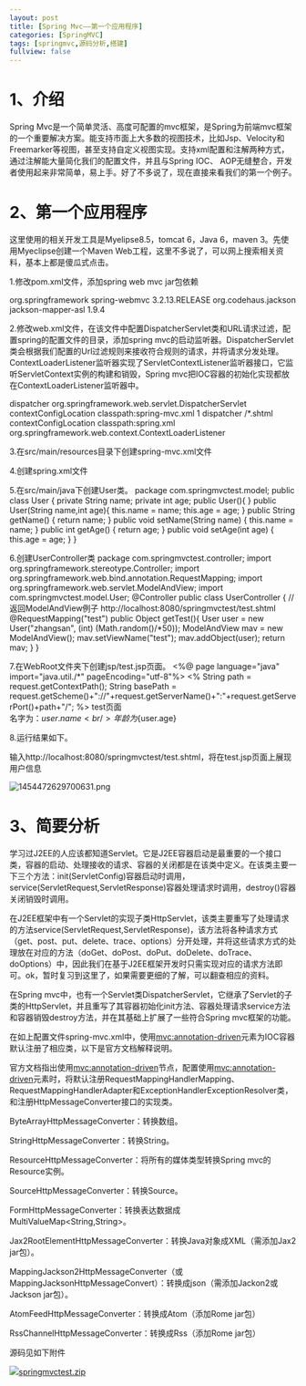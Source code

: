 ```yaml
---
layout: post
title: [Spring Mvc——第一个应用程序]
categories: [SpringMVC]
tags: [springmvc,源码分析,搭建]
fullview: false
---
```

# 1、介绍

Spring Mvc是一个简单灵活、高度可配置的mvc框架，是Spring为前端mvc框架的一个重要解决方案。能支持市面上大多数的视图技术，比如Jsp、Velocity和Freemarker等视图，甚至支持自定义视图实现。支持xml配置和注解两种方式，通过注解能大量简化我们的配置文件，并且与Spring IOC、 AOP无缝整合，开发者使用起来非常简单，易上手。好了不多说了，现在直接来看我们的第一个例子。

# 2、第一个应用程序

这里使用的相关开发工具是Myelipse8.5，tomcat 6，Java 6，maven 3。先使用Myeclipse创建一个Maven Web工程，这里不多说了，可以网上搜索相关资料，基本上都是傻瓜式点击。

1.修改pom.xml文件，添加spring web mvc jar包依赖
<!-- spring mvc包 --> <dependency> <groupId>org.springframework</groupId> <artifactId>spring-webmvc</artifactId> <version>3.2.13.RELEASE</version> </dependency> <!-- json包 --> <dependency> <groupId>org.codehaus.jackson</groupId> <artifactId>jackson-mapper-asl</artifactId> <version>1.9.4</version> </dependency>

2.修改web.xml文件，在该文件中配置DispatcherServlet类和URL请求过滤，配置spring的配置文件的目录，添加spring mvc的启动监听器。DispatcherServlet类会根据我们配置的Url过滤规则来接收符合规则的请求，并将请求分发处理。ContextLoaderListener监听器实现了ServletContextListener监听器接口，它监听ServletContext实例的构建和销毁，Spring mvc把IOC容器的初始化实现都放在ContextLoaderListener监听器中。
<!-- 设置DispatcherServlet类和对应配置文件 --> <servlet> <servlet-name>dispatcher</servlet-name> <servlet-class>org.springframework.web.servlet.DispatcherServlet</servlet-class> <init-param> <param-name>contextConfigLocation</param-name> <param-value>classpath:spring-mvc.xml</param-value> </init-param> <load-on-startup>1</load-on-startup> </servlet> <!-- 设置Url过滤 --> <servlet-mapping> <servlet-name>dispatcher</servlet-name> <url-pattern>/*.shtml</url-pattern> </servlet-mapping> <!-- 配置spring配置文件 --> <context-param> <param-name>contextConfigLocation</param-name> <param-value>classpath:spring.xml</param-value> </context-param> <!-- 配置监听器 --> <listener> <listener-class>org.springframework.web.context.ContextLoaderListener</listener-class> </listener>

3.在src/main/resources目录下创建spring-mvc.xml文件
<?xml version="1.0" encoding="UTF-8"?> <beans xmlns="http://www.springframework.org/schema/beans" xmlns:context="http://www.springframework.org/schema/context" xmlns:mvc="http://www.springframework.org/schema/mvc" xmlns:xsi="http://www.w3.org/2001/XMLSchema-instance" xsi:schemaLocation="http://www.springframework.org/schema/beans http://www.springframework.org/schema/beans/spring-beans-3.0.xsd http://www.springframework.org/schema/context http://www.springframework.org/schema/context/spring-context-3.0.xsd http://www.springframework.org/schema/mvc http://www.springframework.org/schema/mvc/spring-mvc-3.0.xsd"> <!-- 默认开启spring mvc注解相关配置 --> <mvc:annotation-driven></mvc:annotation-driven> <!-- spring mvc 扫描路径 --> <context:component-scan base-package="com.springmvctest.controller" /> <!-- spring mvc 视图解析 --> <bean class="org.springframework.web.servlet.view.InternalResourceViewResolver"> <property name="prefix" value="jsp/" /> <property name="suffix" value=".jsp" /> </bean> </beans>

4.创建spring.xml文件
<?xml version="1.0" encoding="UTF-8"?> <beans xmlns="http://www.springframework.org/schema/beans" xmlns:xsi="http://www.w3.org/2001/XMLSchema-instance" xmlns:context="http://www.springframework.org/schema/context" xsi:schemaLocation=" http://www.springframework.org/schema/beans http://www.springframework.org/schema/beans/spring-beans-3.0.xsd http://www.springframework.org/schema/context http://www.springframework.org/schema/context/spring-context-3.0.xsd "> </beans>

5.在src/main/java下创建User类。
package com.springmvctest.model; public class User { private String name; private int age; public User(){ } public User(String name,int age){ this.name = name; this.age = age; } public String getName() { return name; } public void setName(String name) { this.name = name; } public int getAge() { return age; } public void setAge(int age) { this.age = age; } }

6.创建UserController类
package com.springmvctest.controller; import org.springframework.stereotype.Controller; import org.springframework.web.bind.annotation.RequestMapping; import org.springframework.web.servlet.ModelAndView; import com.springmvctest.model.User; @Controller public class UserController { //返回ModelAndView例子 http://localhost:8080/springmvctest/test.shtml @RequestMapping("test") public Object getTest(){ User user = new User("zhangsan", (int) (Math.random()/*50)); ModelAndView mav = new ModelAndView(); mav.setViewName("test"); mav.addObject(user); return mav; } }

7.在WebRoot文件夹下创建jsp/test.jsp页面。
<%@ page language="java" import="java.util./*" pageEncoding="utf-8"%> <% String path = request.getContextPath(); String basePath = request.getScheme()+"://"+request.getServerName()+":"+request.getServerPort()+path+"/"; %> <!DOCTYPE HTML PUBLIC "-//W3C//DTD HTML 4.01 Transitional//EN"> <html> <head> <base href="<%=basePath%>"> <meta http-equiv="pragma" content="no-cache"> <meta http-equiv="cache-control" content="no-cache"> <meta http-equiv="expires" content="0"> <meta http-equiv="keywords" content="keyword1,keyword2,keyword3"> <meta http-equiv="description" content="This is my page"> <!-- <link rel="stylesheet" type="text/css" href="styles.css"> --> </head> <body> test页面<br/> 名字为：${user.name} <br/> 年龄为${user.age} </body> </html>

8.运行结果如下。

输入http://localhost:8080/springmvctest/test.shtml，将在test.jsp页面上展现用户信息

![1454472629700631.png](http://dl2.iteye.com/upload/attachment/0110/4584/ab1b03cc-6f49-339e-a022-72c078bbeada.png "1454472629700631.png")

# 3、简要分析

学习过J2EE的人应该都知道Servlet。它是J2EE容器启动是最重要的一个接口类，容器的启动、处理接收的请求、容器的关闭都是在该类中定义。在该类主要一下三个方法：init(ServletConfig)容器启动时调用，service(ServletRequest,ServletResponse)容器处理请求时调用，destroy()容器关闭销毁时调用。

在J2EE框架中有一个Servlet的实现子类HttpServlet，该类主要重写了处理请求的方法service(ServletRequest,ServletResponse)，该方法将各种请求方式（get、post、put、delete、trace、options）分开处理，并将这些请求方式的处理放在对应的方法（doGet、doPost、doPut、doDelete、doTrace、doOptions）中，因此我们在基于J2EE框架开发时只需实现对应的请求方法即可。ok，暂时复习到这里了，如果需要更细的了解，可以翻查相应的资料。

在Spring mvc中，也有一个Servlet类DispatcherServlet，它继承了Servlet的子类的HttpServlet，并且重写了其容器初始化init方法、容器处理请求service方法和容器销毁destroy方法，并在其基础上扩展了一些符合Spring mvc框架的功能。

在如上配置文件spring-mvc.xml中，使用<mvc:annotation-driven>元素为IOC容器默认注册了相应类，以下是官方文档解释说明。

官方文档指出使用<mvc:annotation-driven>节点，配置使用<mvc:annotation-driven>元素时，将默认注册RequestMappingHandlerMapping、RequestMappingHandlerAdapter和ExceptionHandlerExceptionResolver类，和注册HttpMessageConverter接口的实现类。

ByteArrayHttpMessageConverter：转换数组。

StringHttpMessageConverter：转换String。

ResourceHttpMessageConverter：将所有的媒体类型转换Spring mvc的Resource实例。

SourceHttpMessageConverter：转换Source。

FormHttpMessageConverter：转换表达数据成MultiValueMap<String,String>。

Jax2RootElementHttpMessageConverter：转换Java对象成XML（需添加Jax2 jar包）。

MappingJackson2HttpMessageConverter（或MappingJacksonHttpMessageConvert）：转换成json（需添加Jackon2或Jackson jar包）。

AtomFeedHttpMessageConverter：转换成Atom（添加Rome jar包）

RssChannelHttpMessageConverter：转换成Rss（添加Rome jar包）

源码见如下附件

![](http://ctosb.com/ueditor/dialogs/attachment/fileTypeImages/icon_rar.gif)[springmvctest.zip](http://dl.iteye.com/topics/download/42903542-fcfc-3c45-8f2c-0dd28d6ccd93 "springmvctest.zip")
